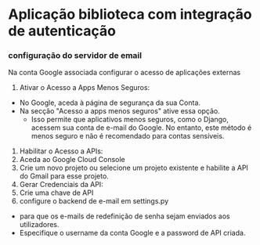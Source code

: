 # Aplicação biblioteca com integração de autenticação

### configuração do servidor de email
Na conta Google associada configurar o acesso de aplicações externas
1. Ativar o Acesso a Apps Menos Seguros: 
  * No Google, aceda à página de segurança da sua Conta. 
  * Na secção "Acesso a apps menos seguros" ative essa opção. 
    * Isso permite que aplicativos menos seguros, como o Django, acessem sua conta de e-mail do Google. No entanto, este método é menos seguro e não é recomendado para contas sensíveis.
1. Habilitar o Acesso a APIs: 
  1. Aceda ao Google Cloud Console
  1. Crie um novo projeto ou selecione um projeto existente e habilite a API do Gmail para esse projeto.
1. Gerar Credenciais da API: 
  1. Crie uma chave de API
2. configure o backend de e-mail em settings.py 
  * para que os e-mails de redefinição de senha sejam enviados aos utilizadores. 
  * Especifique o username da conta Google e a password de API criada.
